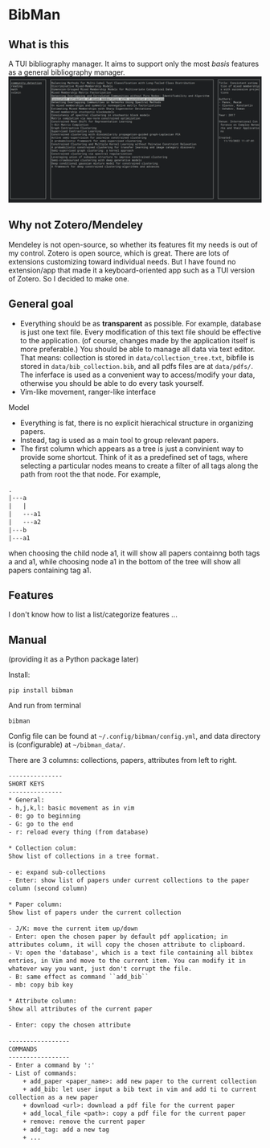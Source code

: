 # BibMan


## What is this

A TUI bibliography manager.
It aims to support only the most *basis* features as a general bibliography manager.
![demo](https://github.com/ductri/BibMan/blob/main/screenshot/demo1.png)

## Why not Zotero/Mendeley

Mendeley is not open-source, so whether its features fit my needs is out of my control.
Zotero is open source, which is great. There are lots of extensions customizing toward individual needs. But I have found no extension/app that made it a keyboard-oriented app such as a TUI version of Zotero. So I decided to make one.


## General goal

- Everything should be as **transparent** as possible. For example, database is just one text file. Every modification of this text file should be effective to the application. (of course, changes made by the application itself is more preferable.)
You should be able to manage all data via text editor. That means: collection is stored in `data/collection_tree.txt`, bibfile is stored in `data/bib_collection.bib`, and all pdfs files are at `data/pdfs/`. The inferface is used as a convenient way to access/modify your data, otherwise you should be able to do every task yourself.
- Vim-like movement, ranger-like interface

Model
- Everything is fat, there is no explicit hierachical structure in organizing papers.
- Instead, tag is used as a main tool to group relevant papers. 
- The first column which appears as a tree is just a convinient way to provide some shortcut. Think of it as a predefined set of tags, where selecting a particular nodes means to create a filter of all tags along the path from root the that node.
For example,
```
.
|---a
|   |
|   ---a1
|   ---a2
|---b
|---a1

```
when choosing the child node a1, it will show all papers containng both tags a and a1, while choosing node a1 in the bottom of the tree will show all papers containing tag a1.

## Features

I don't know how to list a list/categorize features ... 


## Manual

(providing it as a Python package later)

Install:
```
pip install bibman
```
And run from terminal
```
bibman
```
Config file can be found at `~/.config/bibman/config.yml`, and data directory is (configurable) at `~/bibman_data/`.

There are 3 columns: collections, papers, attributes from left to right. 

```
---------------
SHORT KEYS
---------------
* General:
- h,j,k,l: basic movement as in vim
- 0: go to beginning
- G: go to the end
- r: reload every thing (from database)

* Collection colum:
Show list of collections in a tree format.

- e: expand sub-collections
- Enter: show list of papers under current collections to the paper column (second column)

* Paper column:
Show list of papers under the current collection

- J/K: move the current item up/down
- Enter: open the chosen paper by default pdf application; in attributes column, it will copy the chosen attribute to clipboard.
- V: open the 'database', which is a text file containing all bibtex entries, in Vim and move to the current item. You can modify it in whatever way you want, just don't corrupt the file.
- B: same effect as command ``add_bib``
- mb: copy bib key

* Attribute column:
Show all attributes of the current paper

- Enter: copy the chosen attribute

-----------------
COMMANDS
-----------------
- Enter a command by ':'
- List of commands:
    + add_paper <paper_name>: add new paper to the current collection
    + add_bib: let user input a bib text in vim and add ti to current collection as a new paper
    + download <url>: download a pdf file for the current paper
    + add_local_file <path>: copy a pdf file for the current paper
    + remove: remove the current paper
    + add_tag: add a new tag 
    + ...
```


